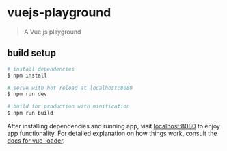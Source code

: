 # vuejs-playground
> A Vue.js playground

## build setup

``` bash
# install dependencies
$ npm install

# serve with hot reload at localhost:8080
$ npm run dev

# build for production with minification
$ npm run build
```

After installing dependencies and running app, visit [localhost:8080] to enjoy app functionality. For detailed explanation on how things work, consult the [docs for vue-loader].

[localhost:8080]: http://localhost:8080
[docs for vue-loader]: http://vuejs.github.io/vue-loader.
